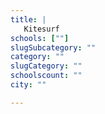 ```yaml
---
title: |
   Kitesurf
schools: [""]
slugSubcategory: ""
category: ""
slugCategory: ""
schoolscount: ""
city: ""

---
```



